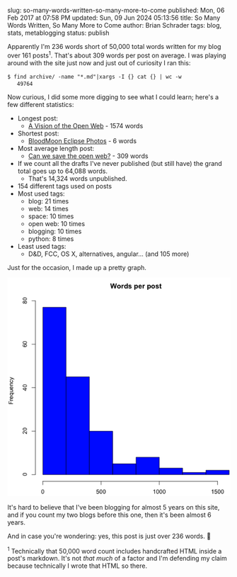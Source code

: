slug: so-many-words-written-so-many-more-to-come
published: Mon, 06 Feb 2017 at 07:58 PM
updated: Sun, 09 Jun 2024 05:13:56 
title: So Many Words Written, So Many More to Come
author: Brian Schrader
tags: blog, stats, metablogging
status: publish

Apparently I'm 236 words short of 50,000 total words written for my blog over 161 posts<sup>1</sup>. That's about 309 words per post on average. I was playing around with the site just now and just out of curiosity I ran this:

    $ find archive/ -name "*.md"|xargs -I {} cat {} | wc -w
       49764

Now curious, I did some more digging to see what I could learn; here's a few different statistics:

- Longest post:
    - [A Vision of the Open Web](/archive/a-vision-of-the-open-web/) - 1574 words
- Shortest post:
    - [BloodMoon Eclipse Photos](/archive/bloodmoon-eclipse/) - 6 words
- Most average length post:
    - [Can we save the open web?](/archive/can-we-save-the-open-web/) - 309 words
- If we count all the drafts I've never published (but still have) the grand total goes up to 64,088 words.
    - That's 14,324 words unpublished.
- 154 different tags used on posts
- Most used tags:
    - blog: 21 times
    - web: 14 times
    - space: 10 times
    - open web: 10 times
    - blogging: 10 times
    - python: 8 times
- Least used tags:
    - D&D, FCC, OS X, alternatives, angular... (and 105 more)

Just for the occasion, I made up a pretty graph.

![A graph of word count.](/images/blog/post-word-count-50k-words.png)

It's hard to believe that I've been blogging for almost 5 years on this site, and if you count my two blogs before this one, then it's been almost 6 years.

And in case you're wondering: yes, this post is just over 236 words. 🎉

<div class="footnote">
<sup>1</sup> Technically that 50,000 word count includes handcrafted HTML inside a post's markdown. It's not <i>that much</i> of a factor and I'm defending my claim because technically I wrote that HTML so there.
</div>
